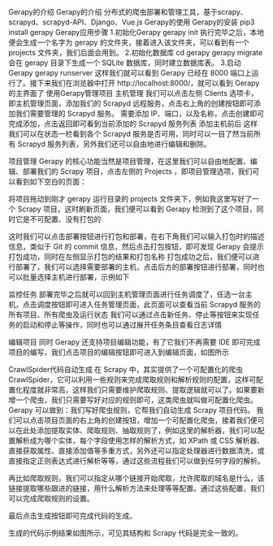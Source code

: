 Gerapy的介绍
Gerapy的介绍
分布式的爬虫部署和管理工具，基于scrapy、scrapyd、scrapyd-API、Django、Vue.js
Gerapy的使用
Gerapy的安装
pip3 install gerapy
Gerapy应用步骤
1.初始化Gerapy
gerapy init
执行完毕之后，本地便会生成一个名字为 gerapy 的文件夹，接着进入该文件夹，可以看到有一个 projects 文件夹，我们后面会用到。
2.初始化数据库
cd gerapy
gerapy migrate
会在 gerapy 目录下生成一个 SQLite 数据库，同时建立数据库表。
3.启动Gerapy
gerapy runserver
这样我们就可以看到 Gerapy 已经在 8000 端口上运行了。接下来我们在浏览器中打开 http://localhost:8000/，就可以看到 Gerapy 的主界面了
使用Gerapy管理项目
主机管理
我们可以点击左侧 Clients 选项卡，即主机管理页面，添加我们的 Scrapyd 远程服务，点击右上角的创建按钮即可添加我们需要管理的 Scrapyd 服务。
需要添加 IP、端口，以及名称，点击创建即可完成添加，点击返回即可看到当前添加的 Scrapyd 服务列表
添加主机前后
这样我们可以在状态一栏看到各个 Scrapyd 服务是否可用，同时可以一目了然当前所有 Scrapyd 服务列表，另外我们还可以自由地进行编辑和删除。


项目管理
Gerapy 的核心功能当然是项目管理，在这里我们可以自由地配置、编辑、部署我们的 Scrapy 项目，点击左侧的 Projects ，即项目管理选项，我们可以看到如下空白的页面：

将项目拖动到刚才 gerapy 运行目录的 projects 文件夹下，例如我这里写好了一个 Scrapy 项目，这时刷新页面，我们便可以看到 Gerapy 检测到了这个项目，同时它是不可配置、没有打包的

这时我们可以点击部署按钮进行打包和部署，在右下角我们可以输入打包时的描述信息，类似于 Git 的 commit 信息，然后点击打包按钮，即可发现 Gerapy 会提示打包成功，同时在左侧显示打包的结果和打包名称
打包成功之后，我们便可以进行部署了，我们可以选择需要部署的主机，点击后方的部署按钮进行部署，同时也可以批量选择主机进行部署，示例如下


监控任务
部署完毕之后就可以回到主机管理页面进行任务调度了，任选一台主机，点击调度按钮即可进入任务管理页面，此页面可以查看当前 Scrapyd 服务的所有项目、所有爬虫及运行状态
我们可以通过点击新任务、停止等按钮来实现任务的启动和停止等操作，同时也可以通过展开任务条目查看日志详情

编辑项目
同时 Gerapy 还支持项目编辑功能，有了它我们不再需要 IDE 即可完成项目的编写，我们点击项目的编辑按钮即可进入到编辑页面，如图所示

CrawlSpider代码自动生成
在 Scrapy 中，其实提供了一个可配置化的爬虫 CrawlSpider，它可以利用一些规则来完成爬取规则和解析规则的配置，这样可配置化程度就非常高，这样我们只需要维护爬取规则、提取逻辑就可以了。如果要新增一个爬虫，我们只需要写好对应的规则即可，这类爬虫就叫做可配置化爬虫。
Gerapy 可以做到：我们写好爬虫规则，它帮我们自动生成 Scrapy 项目代码。
我们可以点击项目页面的右上角的创建按钮，增加一个可配置化爬虫，接着我们便可以在此处添加提取实体、爬取规则、抽取规则了，例如这里的解析器，我们可以配置解析成为哪个实体，每个字段使用怎样的解析方式，如 XPath 或 CSS 解析器、直接获取属性、直接添加值等多重方式，另外还可以指定处理器进行数据清洗，或直接指定正则表达式进行解析等等，通过这些流程我们可以做到任何字段的解析。

再比如爬取规则，我们可以指定从哪个链接开始爬取，允许爬取的域名是什么，该链接提取哪些跟进的链接，用什么解析方法来处理等等配置。通过这些配置，我们可以完成爬取规则的设置。

最后点击生成按钮即可完成代码的生成。

生成的代码示例结果如图所示，可见其结构和 Scrapy 代码是完全一致的。